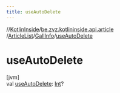 ```yaml
---
title: useAutoDelete
---
```

//[KotlinInside](../../../../index.html)/[be.zvz.kotlininside.api.article](../../index.html)
/[ArticleList](../index.html)/[GallInfo](index.html)/[useAutoDelete](use-auto-delete.html)

# useAutoDelete

[jvm]\
val [useAutoDelete](use-auto-delete.html): [Int](https://kotlinlang.org/api/latest/jvm/stdlib/kotlin/-int/index.html)?




